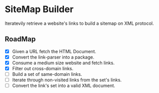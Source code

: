# SiteMap Builder

Iteratevily retrieve a website's links to build a sitemap on XML protocol.


## RoadMap

- [X] Given a URL fetch the HTML Document.
- [X] Convert the link-parser into a package.
- [X] Consume a medium size website and fetch links.
- [X] Filter out cross-domain links.
- [ ] Build a set of same-domain links.
- [ ] Iterate through non-visited links from the set's links.
- [ ] Convert the link's set into a valid XML document.
